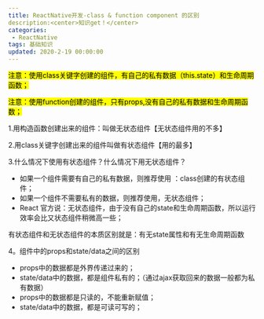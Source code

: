 ```yaml
---
title: ReactNative开发-class & function component 的区别
description:<center>知识get！</center>
categories:
 - ReactNative
tags: 基础知识
updated: 2020-2-19 00:00:00
---
```


<mark>注意：使用class关键字创建的组件，有自己的私有数据（this.state）和生命周期函数；</mark>

<mark>注意：使用function创建的组件，只有props,没有自己的私有数据和生命周期函数；</mark>

1.用构造函数创建出来的组件：叫做无状态组件【无状态组件用的不多】

2.用class关键字创建出来的组件叫做有状态组件【用的最多】

3.什么情况下使用有状态组件？什么情况下用无状态组件？

- 如果一个组件需要有自己的私有数据，则推荐使用 ：class创建的有状态组件；
- 如果一个组件不需要私有的数据，则推荐使用，无状态组件；
- React 官方说：无状态组件，由于没有自己的state和生命周期函数，所以运行效率会比又状态组件稍微高一些；

有状态组件和无状态组件的本质区别就是：有无state属性和有无生命周期函数

4。组件中的props和state/data之间的区别

- props中的数据都是外界传递过来的；
- state/data中的数据，都是组件私有的；（通过ajax获取回来的数据一般都为私有数据）
- props中的数据都是只读的，不能重新赋值；
- state/data中的数据，都是可读可写的；
